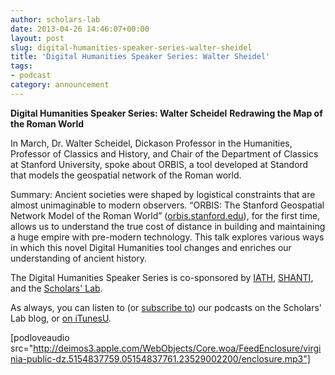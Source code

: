 ```yaml
---
author: scholars-lab
date: 2013-04-26 14:46:07+00:00
layout: post
slug: digital-humanities-speaker-series-walter-sheidel
title: 'Digital Humanities Speaker Series: Walter Sheidel'
tags:
- podcast
category: announcement
---
```


**Digital Humanities Speaker Series: Walter Scheidel**
**Redrawing the Map of the Roman World**

In March, Dr. Walter Scheidel, Dickason Professor in the Humanities, Professor of Classics and History, and Chair of the Department of Classics at Stanford University, spoke about ORBIS, a tool developed at Standord that models the geospatial network of the Roman world.

Summary:
Ancient societies were shaped by logistical constraints that are almost unimaginable to modern observers. “ORBIS: The Stanford Geospatial Network Model of the Roman World” ([orbis.stanford.edu](http://orbis.stanford.edu/)), for the first time, allows us to understand the true cost of distance in building and maintaining a huge empire with pre-modern technology. This talk explores various ways in which this novel Digital Humanities tool changes and enriches our understanding of ancient history. 

The Digital Humanities Speaker Series is co-sponsored by [IATH](http://www.iath.virginia.edu/), [SHANTI](http://shanti.virginia.edu/), and the [Scholars' Lab](https://scholarslab.org/).


As always, you can listen to (or [subscribe to](https://scholarslab.org/category/podcasts/)) our podcasts on the Scholars' Lab blog, or [on iTunesU](http://itunes.apple.com/us/itunes-u/scholars-lab-speaker-series/id401906619).

[podloveaudio src="http://deimos3.apple.com/WebObjects/Core.woa/FeedEnclosure/virginia-public-dz.5154837759.05154837761.23529002200/enclosure.mp3"]
